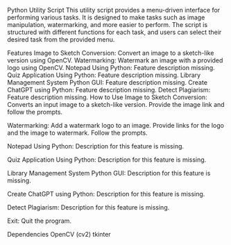 Python Utility Script
This utility script provides a menu-driven interface for performing various tasks. It is designed to make tasks such as image manipulation, watermarking, and more easier to perform. The script is structured with different functions for each task, and users can select their desired task from the provided menu.

Features
Image to Sketch Conversion: Convert an image to a sketch-like version using OpenCV.
Watermarking: Watermark an image with a provided logo using OpenCV.
Notepad Using Python: Feature description missing.
Quiz Application Using Python: Feature description missing.
Library Management System Python GUI: Feature description missing.
Create ChatGPT using Python: Feature description missing.
Detect Plagiarism: Feature description missing.
How to Use
Image to Sketch Conversion: Converts an input image to a sketch-like version. Provide the image link and follow the prompts.

Watermarking: Add a watermark logo to an image. Provide links for the logo and the image to watermark. Follow the prompts.

Notepad Using Python: Description for this feature is missing.

Quiz Application Using Python: Description for this feature is missing.

Library Management System Python GUI: Description for this feature is missing.

Create ChatGPT using Python: Description for this feature is missing.

Detect Plagiarism: Description for this feature is missing.

Exit: Quit the program.

Dependencies
OpenCV (cv2)
tkinter